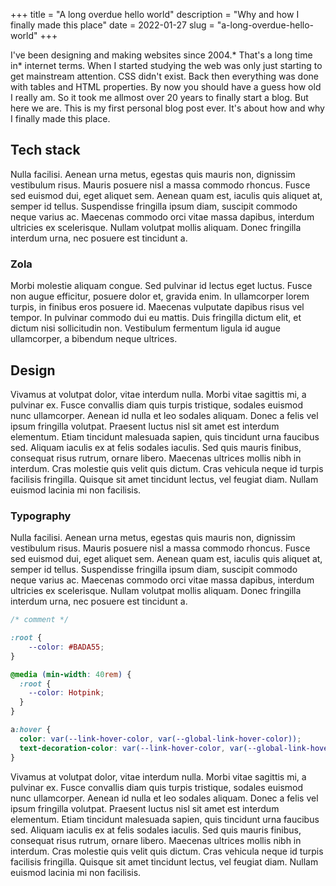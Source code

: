 +++
title = "A long overdue hello world"
description = "Why and how I finally made this place"
date = 2022-01-27
slug = "a-long-overdue-hello-world"
+++

<!-- <figure class="terminal mb-double">
    <div class="terminal__top">
        <div class="terminal__button"></div>
        <div class="terminal__button"></div>
        <div class="terminal__button"></div>
    </div>
    <div class="terminal__body">
        <p class="cursor-text">Hello world</p>
    </div>
</figure> -->

I've been designing and making websites since 2004.* That's a long time in* internet terms. When I started studying the web was only just starting to get mainstream attention. CSS didn't exist. Back then everything was done with tables and HTML properties. By now you should have a guess how old I really am.
So it took me allmost over 20 years to finally start a blog. But here we are. This is my first personal blog post ever. It's about how and why I finally made this place.

## Tech stack 

Nulla facilisi. Aenean urna metus, egestas quis mauris non, dignissim vestibulum risus. Mauris posuere nisl a massa commodo rhoncus. Fusce sed euismod dui, eget aliquet sem. Aenean quam est, iaculis quis aliquet at, semper id tellus. Suspendisse fringilla ipsum diam, suscipit commodo neque varius ac. Maecenas commodo orci vitae massa dapibus, interdum ultricies ex scelerisque. Nullam volutpat mollis aliquam. Donec fringilla interdum urna, nec posuere est tincidunt a.

### Zola

Morbi molestie aliquam congue. Sed pulvinar id lectus eget luctus. Fusce non augue efficitur, posuere dolor et, gravida enim. In ullamcorper lorem turpis, in finibus eros posuere id. Maecenas vulputate dapibus risus vel tempor. In pulvinar commodo dui eu mattis. Duis fringilla dictum elit, et dictum nisi sollicitudin non. Vestibulum fermentum ligula id augue ullamcorper, a bibendum neque ultrices.

## Design

Vivamus at volutpat dolor, vitae interdum nulla. Morbi vitae sagittis mi, a pulvinar ex. Fusce convallis diam quis turpis tristique, sodales euismod nunc ullamcorper. Aenean id nulla et leo sodales aliquam. Donec a felis vel ipsum fringilla volutpat. Praesent luctus nisl sit amet est interdum elementum. Etiam tincidunt malesuada sapien, quis tincidunt urna faucibus sed. Aliquam iaculis ex at felis sodales iaculis. Sed quis mauris finibus, consequat risus rutrum, ornare libero. Maecenas ultrices mollis nibh in interdum. Cras molestie quis velit quis dictum. Cras vehicula neque id turpis facilisis fringilla. Quisque sit amet tincidunt lectus, vel feugiat diam. Nullam euismod lacinia mi non facilisis.

### Typography

Nulla facilisi. Aenean urna metus, egestas quis mauris non, dignissim vestibulum risus. Mauris posuere nisl a massa commodo rhoncus. Fusce sed euismod dui, eget aliquet sem. Aenean quam est, iaculis quis aliquet at, semper id tellus. Suspendisse fringilla ipsum diam, suscipit commodo neque varius ac. Maecenas commodo orci vitae massa dapibus, interdum ultricies ex scelerisque. Nullam volutpat mollis aliquam. Donec fringilla interdum urna, nec posuere est tincidunt a.

```css
/* comment */

:root {
    --color: #BADA55;
}

@media (min-width: 40rem) {
  :root {
    --color: Hotpink;
  }
}

a:hover {
  color: var(--link-hover-color, var(--global-link-hover-color));
  text-decoration-color: var(--link-hover-color, var(--global-link-hover-color));
}
```

Vivamus at volutpat dolor, vitae interdum nulla. Morbi vitae sagittis mi, a pulvinar ex. Fusce convallis diam quis turpis tristique, sodales euismod nunc ullamcorper. Aenean id nulla et leo sodales aliquam. Donec a felis vel ipsum fringilla volutpat. Praesent luctus nisl sit amet est interdum elementum. Etiam tincidunt malesuada sapien, quis tincidunt urna faucibus sed. Aliquam iaculis ex at felis sodales iaculis. Sed quis mauris finibus, consequat risus rutrum, ornare libero. Maecenas ultrices mollis nibh in interdum. Cras molestie quis velit quis dictum. Cras vehicula neque id turpis facilisis fringilla. Quisque sit amet tincidunt lectus, vel feugiat diam. Nullam euismod lacinia mi non facilisis.

<style>
.terminal {
    --terminal-backgroundColor: var(--global-color-neutral-900);
    --terminal__buttonSize: .75rem;
    border: 1px solid var(--terminal-borderColor, var(--terminal-backgroundColor));
    border-radius: var(--global-border-radius-1);
    background-color: var(--terminal-backgroundColor);
    overflow: hidden;
    width: 100%;
    height: auto;
    aspect-ratio: 3 / 2;
    color: var(--global-color-neutral-100);
    font-family: var(--global-code-fontFamily);
    font-size: var(--global-fontSize-s);
}

.terminal__top {
    display: flex;
    gap: .5rem;
    padding: 1rem 1rem 0;
}

.terminal__button {
    display: inline-block;
    height: var(--terminal__buttonSize);
    width: var(--terminal__buttonSize);
    border-radius: 100%;    
    background-color: hsla(var(--global-neutral-hue), var(--global-neutral-saturation), 100%, .15);
}

/* .terminal__button + .terminal__button {
    margin-left: calc(var(--terminal__buttonMargin) / -2);
} */

.terminal__body {
    padding: var(--page-inner-whitespace);
}

.cursor-text:after {
    content: "_";        
    animation: 1s blink step-end infinite;
}


@media (prefers-color-scheme: dark) {
    .terminal {
        --terminal-backgroundColor: transparent;
        --terminal-borderColor: var(--global-border-color);
    }    
}

@keyframes blink {
  from, to {
    opacity: 0;
  }
  50% {
    opacity: 1;
  }
}
</style>

<!-- more -->
